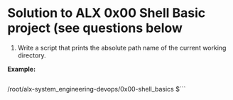 # Solution to ALX 0x00 Shell Basic project (see questions below
1. Write a script that prints the absolute path name of the current working directory.


**Example:**
> ```$ ./0-current_working_directory
/root/alx-system_engineering-devops/0x00-shell_basics
$```
